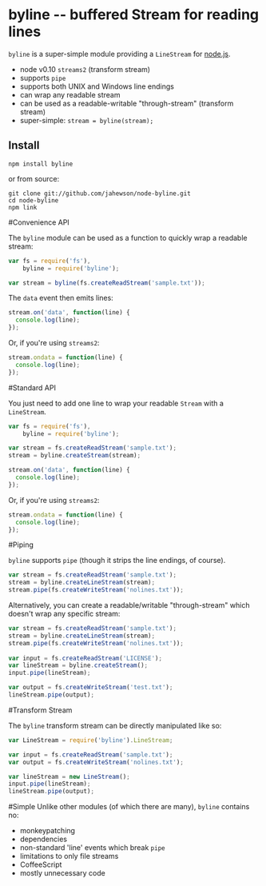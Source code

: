 # byline -- buffered Stream for reading lines

`byline` is a super-simple module providing a `LineStream` for [node.js](http://nodejs.org/).

- node v0.10 `streams2` (transform stream)
- supports `pipe`
- supports both UNIX and Windows line endings
- can wrap any readable stream
- can be used as a readable-writable "through-stream" (transform stream)
- super-simple: `stream = byline(stream);`

## Install

    npm install byline

or from source:

    git clone git://github.com/jahewson/node-byline.git
	cd node-byline
	npm link

#Convenience API

The `byline` module can be used as a function to quickly wrap a readable stream:

```javascript
var fs = require('fs'),
    byline = require('byline');

var stream = byline(fs.createReadStream('sample.txt'));
```

The `data` event then emits lines:

```javascript
stream.on('data', function(line) {
  console.log(line);
});
```

Or, if you're using `streams2`:

```javascript
stream.ondata = function(line) {
  console.log(line);
});
```

#Standard API
    
You just need to add one line to wrap your readable `Stream` with a `LineStream`.

```javascript
var fs = require('fs'),	
    byline = require('byline');

var stream = fs.createReadStream('sample.txt');
stream = byline.createStream(stream);

stream.on('data', function(line) {
  console.log(line);
});
```

Or, if you're using `streams2`:

```javascript
stream.ondata = function(line) {
  console.log(line);
});
```

#Piping

`byline` supports `pipe` (though it strips the line endings, of course).

```javascript
var stream = fs.createReadStream('sample.txt');
stream = byline.createLineStream(stream);
stream.pipe(fs.createWriteStream('nolines.txt'));
```

Alternatively, you can create a readable/writable "through-stream" which doesn't wrap any specific stream:

```javascript
var stream = fs.createReadStream('sample.txt');
stream = byline.createLineStream(stream);
stream.pipe(fs.createWriteStream('nolines.txt'));
	
var input = fs.createReadStream('LICENSE');
var lineStream = byline.createStream();
input.pipe(lineStream);

var output = fs.createWriteStream('test.txt');
lineStream.pipe(output);
```

#Transform Stream

The `byline` transform stream can be directly manipulated like so:

```javascript
var LineStream = require('byline').LineStream;

var input = fs.createReadStream('sample.txt');
var output = fs.createWriteStream('nolines.txt');

var lineStream = new LineStream();
input.pipe(lineStream);
lineStream.pipe(output);

```

#Simple
Unlike other modules (of which there are many), `byline` contains no:

- monkeypatching
- dependencies
- non-standard 'line' events which break `pipe`
- limitations to only file streams
- CoffeeScript
- mostly unnecessary code